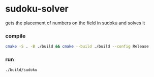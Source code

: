# sudoku-solver
gets the placement of numbers on the field in sudoku and solves it

### compile
```bash
cmake -S . -B ./build && cmake --build ./build --config Release
```

### run
```bash
./build/sudoku
```